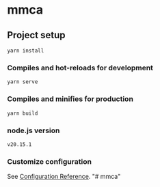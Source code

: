 # mmca

## Project setup
```
yarn install
```

### Compiles and hot-reloads for development
```
yarn serve
```

### Compiles and minifies for production
```
yarn build
```

### node.js version
```
v20.15.1
```

### Customize configuration
See [Configuration Reference](https://cli.vuejs.org/config/).
"# mmca" 

